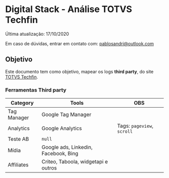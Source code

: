 # Digital Stack - Análise TOTVS Techfin

Última atualização: 17/10/2020

Em caso de dúvidas, entrar em contato com: pablosandri@outlook.com

## Objetivo

Este documento tem como objetivo, mapear os logs **third party**, do site [TOTVS Techfin](https://www.totvs.com/techfin/").


### Ferramentas Third party

|  Category |  Tools | OBS  |
|---|---|---|
| Tag Manager  | Google Tag Manager  |   |
| Analytics | Google Analytics  | Tags: ```pageview```, ```scroll``` |
| Teste AB | ```null``` |  |
| Mídia | Google ads, Linkedin, Facebook, Bing |  |
| Affiliates | Criteo, Taboola, widgetapi e outros |  |
